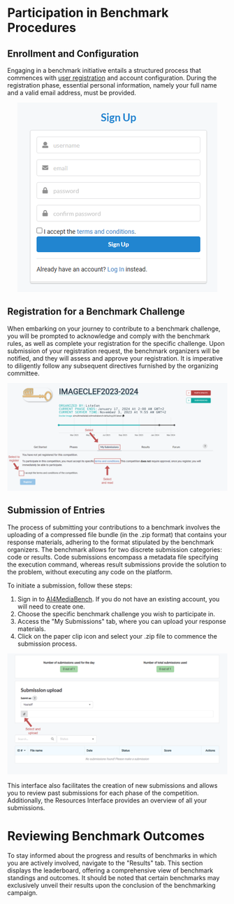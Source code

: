 # Participation in Benchmark Procedures

## Enrollment and Configuration
Engaging in a benchmark initiative entails a structured process that commences with [user registration](https://ai4media-bench.aimultimedialab.ro/accounts/signup) and account configuration. During the registration phase, essential personal information, namely your full name and a valid email address, must be provided.

<p align="center">
  <img src="https://github.com/AIMultimediaLab/AI4MediaBench-AIMultimediaLab/blob/main/images/sign_up.png?raw=true" alt="Alt Text">
</p>

## Registration for a Benchmark Challenge
When embarking on your journey to contribute to a benchmark challenge, you will be prompted to acknowledge and comply with the benchmark rules, as well as complete your registration for the specific challenge. 
Upon submission of your registration request, the benchmark organizers will be notified, and they will assess and approve your registration. It is imperative to diligently follow any subsequent directives furnished by the organizing committee.

![Registration for a benchmark challenge](https://github.com/AIMultimediaLab/AI4MediaBench-AIMultimediaLab/blob/main/images/competition_registration.png?raw=true)

## Submission of Entries
The process of submitting your contributions to a benchmark involves the uploading of a compressed file bundle (in the .zip format) that contains your response materials, adhering to the format stipulated by the benchmark organizers. 
The benchmark allows for two discrete submission categories: code or results. Code submissions encompass a metadata file specifying the execution command, whereas result submissions provide the solution to the problem, without executing any code on the platform.

To initiate a submission, follow these steps:
1. Sign in to [AI4MediaBench](https://ai4media-bench.aimultimedialab.ro/). If you do not have an existing account, you will need to create one.
2. Choose the specific benchmark challenge you wish to participate in.
3. Access the "My Submissions" tab, where you can upload your response materials.
4. Click on the paper clip icon and select your .zip file to commence the submission process.

![Submission of Entries](https://github.com/AIMultimediaLab/AI4MediaBench-AIMultimediaLab/blob/main/images/submission_upload.png?raw=true)

This interface also facilitates the creation of new submissions and allows you to review past submissions for each phase of the competition. Additionally, the Resources Interface provides an overview of all your submissions.

# Reviewing Benchmark Outcomes
To stay informed about the progress and results of benchmarks in which you are actively involved, navigate to the "Results" tab. This section displays the leaderboard, offering a comprehensive view of benchmark standings and outcomes. 
It should be noted that certain benchmarks may exclusively unveil their results upon the conclusion of the benchmarking campaign.
